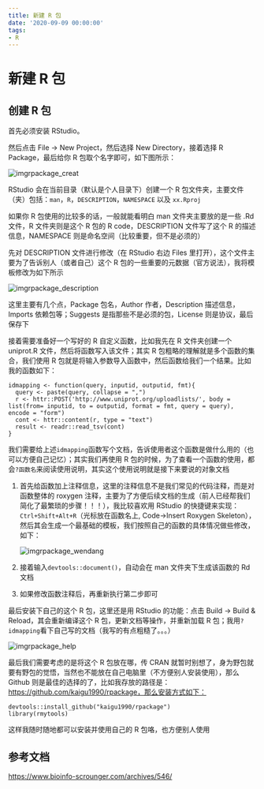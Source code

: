```yaml
---
title: 新建 R 包
date: '2020-09-09 00:00:00'
tags:
- R
---
```

# 新建 R 包


## 创建 R 包

首先必须安装 RStudio。

然后点击 File → New Project，然后选择 New Directory，接着选择 R Package，最后给你 R 包取个名字即可，如下图所示：

![img](http://www.bioinfo-scrounger.com/data/photo/rpackage_creat.png)rpackage_creat

RStudio 会在当前目录（默认是个人目录下）创建一个 R 包文件夹，主要文件（夹）包括：`man`，`R`，`DESCRIPTION`，`NAMESPACE` 以及 `xx.Rproj`

如果你 R 包使用的比较多的话，一般就能看明白 man 文件夹主要放的是一些 .Rd 文件，R 文件夹则是这个 R 包的 R code，DESCRIPTION 文件写了这个 R 的描述信息，NAMESPACE 则是命名空间（比较重要，但不是必须的）

先对 DESCRIPTION 文件进行修改（在 RStudio 右边 Files 里打开），这个文件主要为了告诉别人（或者自己）这个 R 包的一些重要的元数据（官方说法），我将模板修改为如下所示

![img](http://www.bioinfo-scrounger.com/data/photo/rpackage_description.png)rpackage_description

这里主要有几个点，Package 包名，Author 作者，Description 描述信息，Imports 依赖包等；Suggests 是指那些不是必须的包，License 则是协议，最后保存下

接着需要准备好一个写好的 R 自定义函数，比如我先在 R 文件夹创建一个 uniprot.R 文件，然后将函数写入该文件；其实 R 包粗略的理解就是多个函数的集合，我们使用 R 包就是将输入参数导入函数中，然后函数给我们一个结果。比如我的函数如下：

```
idmapping <- function(query, inputid, outputid, fmt){
  query <- paste(query, collapse = ",")
  r <- httr::POST('http://www.uniprot.org/uploadlists/', body = list(from= inputid, to = outputid, format = fmt, query = query), encode = "form")
  cont <- httr::content(r, type = "text")
  result <- readr::read_tsv(cont)
}
```

我们需要给上述`idmapping`函数写个文档，告诉使用者这个函数是做什么用的（也可以方便自己记忆）；其实我们再使用 R 包的时候，为了查看一个函数的使用，都会`?函数名`来阅读使用说明，其实这个使用说明就是接下来要说的对象文档

1. 首先给函数加上注释信息，这里的注释信息不是我们常见的代码注释，而是对函数整体的 roxygen 注释，主要为了方便后续文档的生成（前人已经帮我们简化了最繁琐的步骤！！！），我比较喜欢用 RStudio 的快捷键来实现：`Ctrl+Shift+Alt+R`（光标放在函数名上, Code->Insert Roxygen Skeleton），然后其会生成一个最基础的模板，我们按照自己的函数的具体情况做些修改，如下：

   ![img](http://www.bioinfo-scrounger.com/data/photo/rpackage_wendang.png)rpackage_wendang

2. 接着输入`devtools::document()`，自动会在 man 文件夹下生成该函数的 Rd 文档

3. 如果修改函数注释后，再重新执行第二步即可

最后安装下自己的这个 R 包，这里还是用 RStudio 的功能：点击 Build -> Build & Reload，其会重新编译这个 R 包，更新文档等操作，并重新加载 R 包；我用`?idmapping`看下自己写的文档（我写的有点粗糙了。。。）

![img](http://www.bioinfo-scrounger.com/data/photo/rpackage_help.png)rpackage_help

最后我们需要考虑的是将这个 R 包放在哪，传 CRAN 就暂时别想了，身为野包就要有野包的觉悟，当然也不能放在自己电脑里（不方便别人安装使用），那么 Github 则是最佳的选择的了，比如我存放的路径是：https://github.com/kaigu1990/rpackage，那么安装方式如下：

```
devtools::install_github("kaigu1990/rpackage")
library(rmytools)
```

这样我随时随地都可以安装并使用自己的 R 包咯，也方便别人使用


## 参考文档

https://www.bioinfo-scrounger.com/archives/546/
